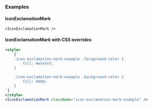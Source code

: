 ### Examples

#### IconExclamationMark

```
<IconExclamationMark />
```

#### IconExclamationMark with CSS overrides

```jsx
<style>
    {`
    .icon-exclamation-mark-example .foreground-color {
        fill: #efefef;
    }

    .icon-exclamation-mark-example .background-color {
        fill: #999;
    }
`}
</style>
<IconExclamationMark className="icon-exclamation-mark-example" />
```
